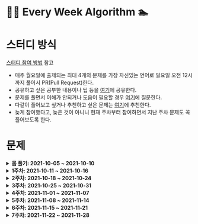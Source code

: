 # 🏊‍♀️ Every Week Algorithm 🏊‍

# 스터디 방식

[스터디 참여 방법](https://github.com/Let-s-Happy-Study/algorithm-study/wiki/%F0%9F%91%A8%E2%80%8D%F0%9F%91%A6%E2%80%8D%F0%9F%91%A6-%EC%8A%A4%ED%84%B0%EB%94%94-%EC%B0%B8%EC%97%AC-%EB%B0%A9%EB%B2%95-%EB%B0%8F-%EA%B7%9C%EC%B9%99) 참고

- 매주 월요일에 출제되는 최대 4개의 문제를 가장 자신있는 언어로 일요일 오전 12시까지 풀어서 PR(Pull Request)한다.
- 공유하고 싶은 공부한 내용이나 팁 등을 [여기](https://github.com/Let-s-Happy-Study/algorithm-study/discussions/categories/%EA%B0%9C%EB%85%90-%EC%A0%95%EB%A6%AC-%ED%8C%81)에 공유한다.
- 문제를 풀면서 이해가 안되거나 도움이 필요할 경우 [여기](https://github.com/Let-s-Happy-Study/algorithm-study/discussions/categories/q-a)에 질문한다.
- 다같이 풀어보고 싶거나 추천하고 싶은 문제는 [여기](https://github.com/Let-s-Happy-Study/algorithm-study/discussions/categories/q-a)에 추천한다.
- 늦게 참여했다고, 늦은 것이 아니니 현재 주차부터 참여하면서 지난 주차 문제도 꼭 풀어보도록 한다.

# 문제

<details markdown="1">
<summary><strong>몸 풀기: 2021-10-05 ~ 2021-10-10</summary></strong>

<br/>

|                               문제번호                                |            문제이름             | 문제유형 |                난이도                 |
| :-------------------------------------------------------------------: | :-----------------------------: | :------: | :-----------------------------------: |
|              [1](https://leetcode.com/problems/two-sum/)              |             Two Sum             |  Array   | <span style="color:green">Easy</span> |
| [121](https://leetcode.com/problems/best-time-to-buy-and-sell-stock/) | Best Time to Buy and Sell Stock |  Array   | <span style="color:green">Easy</span> |

</details>

<details markdown="1">
<summary><strong>1주차: 2021-10-11 ~ 2021-10-16</summary></strong>

<br/>

|                         문제번호                          |      문제이름       |      문제유형       |                       난이도                       |
| :-------------------------------------------------------: | :-----------------: | :-----------------: | :------------------------------------------------: |
| [217](https://leetcode.com/problems/contains-duplicate/)  | Contains Duplicate  |        Array        |       <span style="color:green">Easy</span>        |
| [371](https://leetcode.com/problems/sum-of-two-integers/) | Sum of Two Integers |       Binary        | <span style="color:rgb(239, 108, 0)">Medium</span> |
|   [70](https://leetcode.com/problems/climbing-stairs/)    |   Climbing Stairs   | Dynamic Programming |       <span style="color:green;">Easy</span>       |

</details>

<details markdown="1">
<summary><strong>2주차: 2021-10-18 ~ 2021-10-24</summary></strong>

<br/>

|                              문제번호                              |           문제이름           |      문제유형       |                       난이도                       |
| :----------------------------------------------------------------: | :--------------------------: | :-----------------: | :------------------------------------------------: |
|         [322](https://leetcode.com/problems/coin-change/)          |         Coin Change          | Dynamic Programming | <span style="color:rgb(239, 108, 0)">Medium</span> |
|         [133](https://leetcode.com/problems/clone-graph/)          |         Clone Graph          |        Graph        | <span style="color:rgb(239, 108, 0)">Medium</span> |
|     [206](https://leetcode.com/problems/reverse-linked-list/)      |     Reverse Linked List      |     Linked List     |       <span style="color:green;">Easy</span>       |
| [104](https://leetcode.com/problems/maximum-depth-of-binary-tree/) | Maximum Depth of Binary Tree |        Tree         |       <span style="color:green;">Easy</span>       |

</details>

<details markdown="1">
<summary><strong>3주차: 2021-10-25 ~ 2021-10-31</summary></strong>

<br/>

|                                      문제번호                                      |                    문제이름                    |      문제유형       | 난이도 |
| :--------------------------------------------------------------------------------: | :--------------------------------------------: | :-----------------: | :----: |
|         [238](https://leetcode.com/problems/product-of-array-except-self/)         |          Product of Array Except Self          |        Array        | Medium |
|               [191](https://leetcode.com/problems/number-of-1-bits/)               |                Number of 1 Bits                |       Binary        |  Easy  |
|        [300](https://leetcode.com/problems/longest-increasing-subsequence/)        |         Longest Increasing Subsequence         | Dynamic Programming | Medium |
| [3](https://leetcode.com/problems/longest-substring-without-repeating-characters/) | Longest Substring Without Repeating Characters |       String        | Medium |

</details>

<details markdown="1">
<summary><strong>4주차: 2021-11-01 ~ 2021-11-07</summary></strong>

<br/>

|                        문제번호                         |     문제이름      |  문제유형   | 난이도 |
| :-----------------------------------------------------: | :---------------: | :---------: | :----: |
|  [56](https://leetcode.com/problems/merge-intervals/)   |  Merge Intervals  |  Interval   | Medium |
| [141](https://leetcode.com/problems/linked-list-cycle/) | Linked List Cycle | Linked List |  Easy  |
|     [100](https://leetcode.com/problems/same-tree/)     |     Same Tree     |    Tree     |  Easy  |
|  [53](https://leetcode.com/problems/maximum-subarray/)  | Maximum Subarray  |    Array    |  Easy  |

</details>

<details markdown="1">
<summary><strong>5주차: 2021-11-08 ~ 2021-11-14</summary></strong>

<br/>

|                                   문제번호                                    |                문제이름                 |      문제유형       | 난이도 |
| :---------------------------------------------------------------------------: | :-------------------------------------: | :-----------------: | :----: |
|       [1143](https://leetcode.com/problems/longest-common-subsequence/)       |       Longest Common Subsequence        | Dynamic Programming | Medium |
|             [207](https://leetcode.com/problems/course-schedule/)             |             Course Schedule             |        Graph        | Medium |
| [424](https://leetcode.com/problems/longest-repeating-character-replacement/) | Longest Repeating Character Replacement |       String        | Medium |
|              [242](https://leetcode.com/problems/valid-anagram/)              |              Valid Anagram              |       String        |  Easy  |

</details>

<details markdown="1">
<summary><strong>6주차: 2021-11-15 ~ 2021-11-21</summary></strong>

<br/>

|                              문제번호                              |           문제이름           | 문제유형 | 난이도 |
| :----------------------------------------------------------------: | :--------------------------: | :------: | :----: |
|      [226](https://leetcode.com/problems/invert-binary-tree/)      |      invert-binary-tree      |   Tree   |  Easy  |
| [124](https://leetcode.com/problems/binary-tree-maximum-path-sum/) | binary-tree-maximum-path-sum |   Tree   |  Hard  |
|   [152](https://leetcode.com/problems/maximum-product-subarray/)   |   Maximum Product Subarray   |  Array   | Medium |
|        [338](https://leetcode.com/problems/counting-bits/)         |        Counting Bits         |  Binary  |  Easy  |

</details>

<details markdown="1">
<summary><strong>7주차: 2021-11-22 ~ 2021-11-28</summary></strong>

<br/>

|                             문제번호                              |          문제이름           |      문제유형       | 난이도 |
| :---------------------------------------------------------------: | :-------------------------: | :-----------------: | :----: |
|         [139](https://leetcode.com/problems/word-break/)          |         Word Break          | Dynamic Programming | Medium |
|     [377](https://leetcode.com/problems/combination-sum-iv/)      |     Combination Sum IV      | Dynamic Programming | Medium |
| [417](https://leetcode.com/problems/pacific-atlantic-water-flow/) | Pacific Atlantic Water Flow |        Graph        | Medium |
|      [200](https://leetcode.com/problems/number-of-islands/)      |      Number of Islands      |        Graph        | Medium |

</details>
